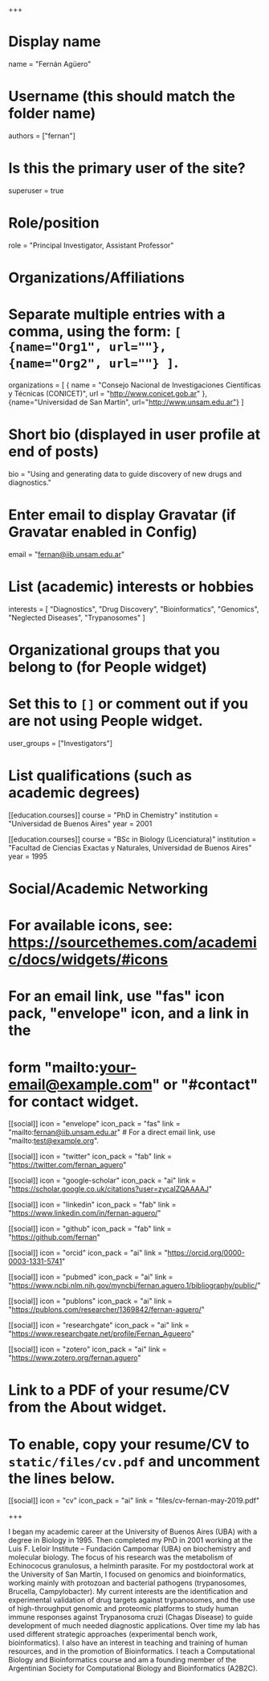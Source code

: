 +++
# Display name
name = "Fernán Agüero"

# Username (this should match the folder name)
authors = ["fernan"]

# Is this the primary user of the site?
superuser = true

# Role/position
role = "Principal Investigator, Assistant Professor"

# Organizations/Affiliations
#   Separate multiple entries with a comma, using the form: `[ {name="Org1", url=""}, {name="Org2", url=""} ]`.
organizations = [ { name = "Consejo Nacional de Investigaciones Científicas y Técnicas (CONICET)", url = "http://www.conicet.gob.ar" }, {name="Universidad de San Martín", url="http://www.unsam.edu.ar"} ]

# Short bio (displayed in user profile at end of posts)
bio = "Using and generating data to guide discovery of new drugs and diagnostics."

# Enter email to display Gravatar (if Gravatar enabled in Config)
email = "fernan@iib.unsam.edu.ar"

# List (academic) interests or hobbies
interests = [
  "Diagnostics",
  "Drug Discovery",
  "Bioinformatics",
  "Genomics",
  "Neglected Diseases",
  "Trypanosomes"
]

# Organizational groups that you belong to (for People widget)
#   Set this to `[]` or comment out if you are not using People widget.
user_groups = ["Investigators"]

# List qualifications (such as academic degrees)
[[education.courses]]
  course = "PhD in Chemistry"
  institution = "Universidad de Buenos Aires"
  year = 2001

[[education.courses]]
  course = "BSc in Biology (Licenciatura)"
  institution = "Facultad de Ciencias Exactas y Naturales, Universidad de Buenos Aires"
  year = 1995


# Social/Academic Networking
# For available icons, see: https://sourcethemes.com/academic/docs/widgets/#icons
#   For an email link, use "fas" icon pack, "envelope" icon, and a link in the
#   form "mailto:your-email@example.com" or "#contact" for contact widget.

[[social]]
  icon = "envelope"
  icon_pack = "fas"
  link = "mailto:fernan@iib.unsam.edu.ar"  # For a direct email link, use "mailto:test@example.org".

[[social]]
  icon = "twitter"
  icon_pack = "fab"
  link = "https://twitter.com/fernan_aguero"

[[social]]
  icon = "google-scholar"
  icon_pack = "ai"
  link = "https://scholar.google.co.uk/citations?user=zycaIZQAAAAJ"

[[social]]
  icon = "linkedin"
  icon_pack = "fab"
  link = "https://www.linkedin.com/in/fernan-aguero/"

[[social]]
  icon = "github"
  icon_pack = "fab"
  link = "https://github.com/fernan"

[[social]]
  icon = "orcid"
  icon_pack = "ai"
  link = "https://orcid.org/0000-0003-1331-5741"

[[social]]
  icon = "pubmed"
  icon_pack = "ai"
  link = "https://www.ncbi.nlm.nih.gov/myncbi/fernan.aguero.1/bibliography/public/"

[[social]]
  icon = "publons"
  icon_pack = "ai"
  link = "https://publons.com/researcher/1369842/fernan-aguero/"

[[social]]
  icon = "researchgate"
  icon_pack = "ai"
  link = "https://www.researchgate.net/profile/Fernan_Agueero"

[[social]]
  icon = "zotero"
  icon_pack = "ai"
  link = "https://www.zotero.org/fernan.aguero"


# Link to a PDF of your resume/CV from the About widget.
# To enable, copy your resume/CV to `static/files/cv.pdf` and uncomment the lines below.
[[social]]
   icon = "cv"
   icon_pack = "ai"
   link = "files/cv-fernan-may-2019.pdf"

+++

I began my academic career at the University of Buenos Aires (UBA) with a
degree in Biology in 1995. Then completed my PhD in 2001 working at the Luis
F. Leloir Institute – Fundación Campomar (UBA) on biochemistry and molecular
biology. The focus of his research was the metabolism of Echinococus
granulosus, a helminth parasite. For my postdoctoral work at the University
of San Martín, I focused on genomics and bioinformatics, working mainly with
protozoan and bacterial pathogens (trypanosomes, Brucella, Campylobacter).
My current interests are the identification and experimental validation of
drug targets against trypanosomes, and the use of high-throughput genomic
and proteomic platforms to study human immune responses against Trypanosoma
cruzi (Chagas Disease) to guide development of much needed diagnostic
applications. Over time my lab has used different strategic approaches
(experimental bench work, bioinformatics). I also have an interest in
teaching and training of human resources, and in the promotion of
Bioinformatics. I teach a Computational Biology and Bioinformatics course
and am a founding member of the Argentinian Society for Computational
Biology and Bioinformatics (A2B2C).

